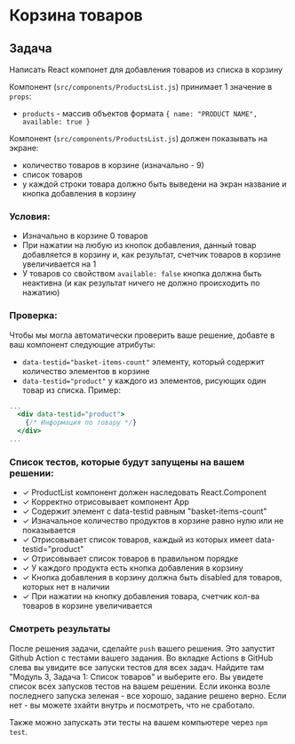 # Корзина товаров

## Задача

Написать React компонет для добавления товаров из списка в корзину

Компонент (`src/components/ProductsList.js`) принимает 1 значение в `props`:

- `products` - массив объектов формата `{ name: "PRODUCT NAME", available: true }`

Компонент (`src/components/ProductsList.js`) должен показывать на экране:

- количество товаров в корзине (изначально - 9)
- список товаров
- у каждой строки товара должно быть выведени на экран название и кнопка добавления в корзину

### Условия:

- Изначально в корзине 0 товаров
- При нажатии на любую из кнопок добавления, данный товар добавляется в корзину и, как результат, счетчик товаров в корзине увеличивается на 1
- У товаров со свойством `available: false` кнопка должна быть неактивна (и как результат ничего не должно происходить по нажатию)

### Проверка:

Чтобы мы могла автоматически проверить ваше решение, добавте в ваш компонент следующие атрибуты:

- `data-testid="basket-items-count"` элементу, который содержит количество элементов в корзине
- `data-testid="product"` у каждого из элементов, рисующих один товар из списка. Пример:

```jsx
...
  <div data-testid="product">
    {/* Информация по товару */}
  </div>
...
```

### Список тестов, которые будут запущены на вашем решении:

- ✓ ProductList компонент должен наследовать React.Component
- ✓ Корректно отрисовывает компонент App
- ✓ Содержит элемент с data-testid равным "basket-items-count"
- ✓ Изначальное количество продуктов в корзине равно нулю или не показывается
- ✓ Отрисовывает список товаров, каждый из которых имеет data-testid="product"
- ✓ Отрисовывает список товаров в правильном порядке
- ✓ У каждого продукта есть кнопка добавления в корзину
- ✓ Кнопка добавления в корзину должна быть disabled для товаров, которых нет в наличии
- ✓ При нажатии на кнопку добавления товара, счетчик кол-ва товаров в корзине увеличивается

### Смотреть результаты

После решения задачи, сделайте `push` вашего решения. Это запустит Github Action с тестами вашего задания.
Во вкладке Actions в GitHub слева вы увидите все запуски тестов для всех задач. Найдите там "Модуль 3, Задача 1: Список товаров" и выберите его. Вы увидете список всех запусков тестов на вашем решении.
Если иконка возле последнего запуска зеленая - все хорошо, задание решено верно. Если нет - вы можете зхайти внутрь и посмотреть, что не сработало.

Также можно запускать эти тесты на вашем компьютере через `npm test`.
